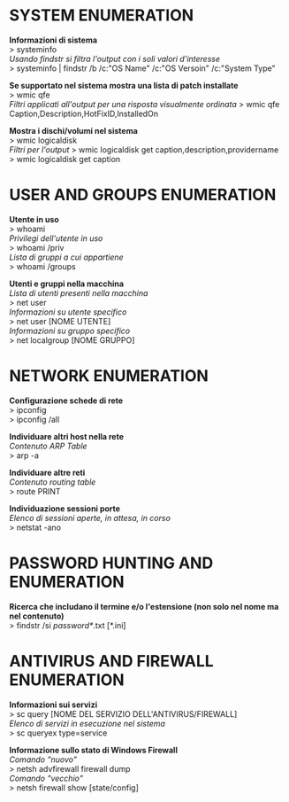 # SYSTEM ENUMERATION

**Informazioni di sistema**  
\> systeminfo  
_Usando findstr si filtra l'output con i soli valori d'interesse_  
\> systeminfo | findstr /b /c:"OS Name" /c:"OS Versoin" /c:"System Type"  

**Se supportato nel sistema mostra una lista di patch installate**  
\> wmic qfe  
_Filtri applicati all'output per una risposta visualmente ordinata_
\> wmic qfe Caption,Description,HotFixID,InstalledOn  

**Mostra i dischi/volumi nel sistema**  
\> wmic logicaldisk  
_Filtri per l'output_
\> wmic logicaldisk get caption,description,providername  
\> wmic logicaldisk get caption  

# USER AND GROUPS ENUMERATION

**Utente in uso**  
\> whoami  
_Privilegi dell'utente in uso_  
\> whoami /priv  
_Lista di gruppi a cui appartiene_  
\> whoami /groups  

**Utenti e gruppi nella macchina**  
_Lista di utenti presenti nella macchina_  
\> net user  
_Informazioni su utente specifico_  
\> net user [NOME UTENTE]  
_Informazioni su gruppo specifico_  
\> net localgroup [NOME GRUPPO]  

# NETWORK ENUMERATION

**Configurazione schede di rete**  
\> ipconfig  
\> ipconfig /all  

**Individuare altri host nella rete**  
_Contenuto ARP Table_  
\> arp -a  

**Individuare altre reti**  
_Contenuto routing table_  
\> route PRINT  

**Individuazione sessioni porte**  
_Elenco di sessioni aperte, in attesa, in corso_  
\> netstat -ano  

# PASSWORD HUNTING AND ENUMERATION  

**Ricerca che includano il termine e/o l'estensione (non solo nel nome ma nel contenuto)**  
\> findstr /si _password*_.txt \[\*.ini\]  


# ANTIVIRUS AND FIREWALL ENUMERATION  

**Informazioni sui servizi**  
\> sc query [NOME DEL SERVIZIO DELL'ANTIVIRUS\/FIREWALL]  
_Elenco di servizi in esecuzione nel sistema_  
\> sc queryex type=service  

**Informazione sullo stato di Windows Firewall**  
_Comando "nuovo"_  
\> netsh advfirewall firewall dump  
_Comando "vecchio"_  
\> netsh firewall show [state/config]  



